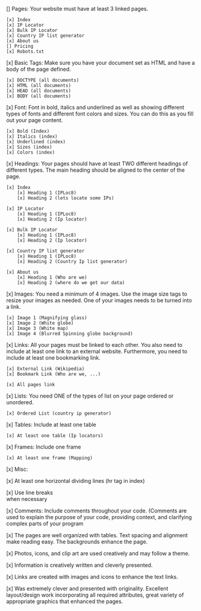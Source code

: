 [] Pages: Your website must have at least 3 linked pages.

    [x] Index
    [x] IP Locator
    [x] Bulk IP Locator
    [x] Country IP list generator
    [x] About us
    [] Pricing
    [x] Robots.txt

[x] Basic Tags: Make sure you have your document set as HTML and have a body of the page defined.

    [x] DOCTYPE (all documents)
    [x] HTML (all documents)
    [x] HEAD (all documents)
    [x] BODY (all documents)

[x] Font: Font in bold, italics and underlined as well as showing different types of fonts and different font colors and sizes.  You can do this as you fill out your page content.

    [x] Bold (Index)
    [x] Italics (index)
    [x] Underlined (index)
    [x] Sizes (index)
    [x] Colors (index)

[x] Headings: Your pages should have at least TWO different headings of different types. The main heading should be aligned to the center of the page.

    [x] Index
        [x] Heading 1 (IPLoc8)
        [x] Heading 2 (lets locate some IPs)

    [x] IP Locator
        [x] Heading 1 (IPLoc8)
        [x] Heading 2 (Ip locator)

    [x] Bulk IP Locator
        [x] Heading 1 (IPLoc8)
        [x] Heading 2 (Ip locator)

    [x] Country IP list generator
        [x] Heading 1 (IPLoc8)
        [x] Heading 2 (Country Ip list generator)

    [x] About us
        [x] Heading 1 (Who are we)
        [x] Heading 2 (where do we get our data)

[x] Images: You need a minimum of 4 images. Use the image size tags to resize your images as needed. One of your images needs to be turned into a link.

    [x] Image 1 (Magnifying glass)
    [x] Image 2 (White globe)
    [x] Image 3 (White map)
    [x] Image 4 (Blurred Spinning globe background)

[x] Links: All your pages must be linked to each other. You also need to include at least one link to an external website. Furthermore, you need to include at least one bookmarking link.

    [x] External Link (Wikipedia)
    [x] Bookmark Link (Who are we, ...)

    [x] All pages link

[x] Lists: You need ONE of the types of list on your page ordered or unordered.

    [x] Ordered List (country ip generator)

[x] Tables: Include at least one table

    [x] At least one table (Ip locators)

[x] Frames: Include one frame

    [x] At least one frame (Mapping)

[x] Misc: 

 [x] At least one horizontal dividing lines (hr tag in index)

 [x] Use line breaks <Br> when necessary

[x] Comments: Include comments throughout your code. (Comments are used to explain the purpose of your code, providing context, and clarifying complex parts of your program
 
[x] The pages are well organized with tables. Text spacing and alignment make reading easy. The backgrounds enhance the page.

[x] Photos, icons, and clip art are used creatively and may follow a theme.

[x] Information is creatively written and cleverly presented.

[x] Links are created with images and icons to enhance the text links.

[x] Was extremely clever and presented with originality. Excellent layout/design work incorporating all required attributes, great variety of appropriate graphics that enhanced the pages.
